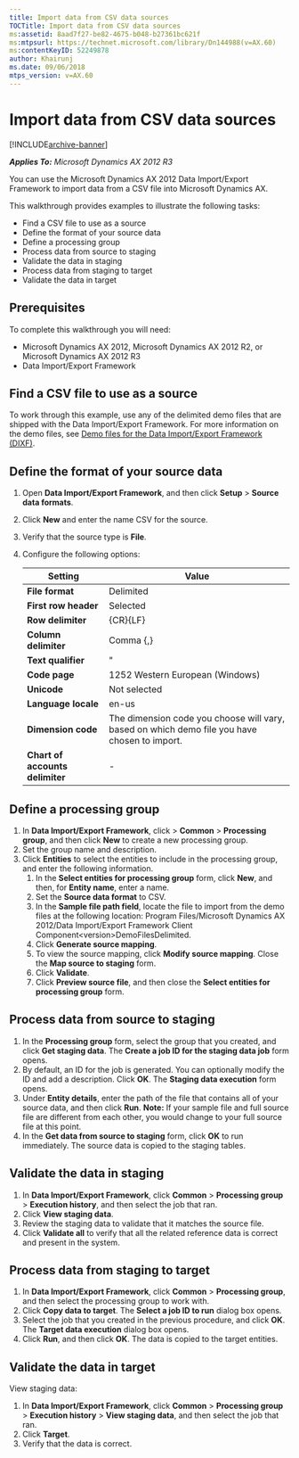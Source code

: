 ```yaml
---
title: Import data from CSV data sources
TOCTitle: Import data from CSV data sources
ms:assetid: 8aad7f27-be82-4675-b048-b27361bc621f
ms:mtpsurl: https://technet.microsoft.com/library/Dn144988(v=AX.60)
ms:contentKeyID: 52249878
author: Khairunj
ms.date: 09/06/2018
mtps_version: v=AX.60
---
```


# Import data from CSV data sources


[!INCLUDE[archive-banner](includes/archive-banner.md)]


_**Applies To:** Microsoft Dynamics AX 2012 R3_

You can use the Microsoft Dynamics AX 2012 Data Import/Export Framework to import data from a CSV file into Microsoft Dynamics AX.

This walkthrough provides examples to illustrate the following tasks:

-   Find a CSV file to use as a source
-   Define the format of your source data
-   Define a processing group
-   Process data from source to staging
-   Validate the data in staging
-   Process data from staging to target
-   Validate the data in target

## Prerequisites
To complete this walkthrough you will need:

-   Microsoft Dynamics AX 2012, Microsoft Dynamics AX 2012 R2, or Microsoft Dynamics AX 2012 R3
-   Data Import/Export Framework

## Find a CSV file to use as a source
To work through this example, use any of the delimited demo files that are shipped with the Data Import/Export Framework. For more information on the demo files, see [Demo files for the Data Import/Export Framework (DIXF)](demo-files-for-the-data-import-export-framework-dixf-dmf.md).

## Define the format of your source data
1.  Open **Data Import/Export Framework**, and then click **Setup** &gt; **Source data formats**.
2.  Click **New** and enter the name CSV for the source.
3.  Verify that the source type is **File**.
4.  Configure the following options:

    | **Setting**                     | **Value**                                                                                    |
    |---------------------------------|----------------------------------------------------------------------------------------------|
    | **File format**                 | Delimited                                                                                    |
    | **First row header**            | Selected                                                                                     |
    | **Row delimiter**               | {CR}{LF}                                                                                     |
    | **Column delimiter**            | Comma {,}                                                                                    |
    | **Text qualifier**              | "                                                                                            |
    | **Code page**                   | 1252 Western European (Windows)                                                              |
    | **Unicode**                     | Not selected                                                                                 |
    | **Language locale**             | en-us                                                                                        |
    | **Dimension code**              | The dimension code you choose will vary, based on which demo file you have chosen to import. |
    | **Chart of accounts delimiter** | -                                                                                            |

## Define a processing group
1.  In **Data Import/Export Framework**, click &gt; **Common** &gt; **Processing group**, and then click **New** to create a new processing group.
2.  Set the group name and description.
3.  Click **Entities** to select the entities to include in the processing group, and enter the following information.
    1.  In the **Select entities for processing group** form, click **New**, and then, for **Entity name**, enter a name.
    2.  Set the **Source data format** to CSV.
    3.  In the **Sample file path field**, locate the file to import from the demo files at the following location: Program Files/Microsoft Dynamics AX 2012/Data Import/Export Framework Client Component&lt;version&gt;DemoFilesDelimited.
    4.  Click **Generate source mapping**.
    5.  To view the source mapping, click **Modify source mapping**. Close the **Map source to staging** form.
    6.  Click **Validate**.
    7.  Click **Preview source file**, and then close the **Select entities for processing group** form.

## Process data from source to staging
1.  In the **Processing group** form, select the group that you created, and click **Get staging data**. The **Create a job ID for the staging data job** form opens.
2.  By default, an ID for the job is generated. You can optionally modify the ID and add a description. Click **OK**. The **Staging data execution** form opens.
3.  Under **Entity details**, enter the path of the file that contains all of your source data, and then click **Run**. **Note:** If your sample file and full source file are different from each other, you would change to your full source file at this point.
4.  In the **Get data from source to staging** form, click **OK** to run immediately. The source data is copied to the staging tables.

## Validate the data in staging
1.  In **Data Import/Export Framework**, click **Common** &gt; **Processing group** &gt; **Execution history**, and then select the job that ran.
2.  Click **View staging data**.
3.  Review the staging data to validate that it matches the source file.
4.  Click **Validate all** to verify that all the related reference data is correct and present in the system.

## Process data from staging to target
1.  In **Data Import/Export Framework**, click **Common** &gt; **Processing group**, and then select the processing group to work with.
2.  Click **Copy data to target**. The **Select a job ID to run** dialog box opens.
3.  Select the job that you created in the previous procedure, and click **OK**. The **Target data execution** dialog box opens.
4.  Click **Run**, and then click **OK**. The data is copied to the target entities.

## Validate the data in target
View staging data:

1.  In **Data Import/Export Framework**, click **Common** &gt; **Processing group** &gt; **Execution history** &gt; **View staging data**, and then select the job that ran.
2.  Click **Target**.
3.  Verify that the data is correct.




  


